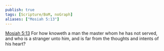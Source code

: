 ```yaml
---
publish: true
tags: [Scripture/BoM, noGraph]
aliases: ["Mosiah 5:13"]
---
```

[Mosiah 5:13](https://churchofjesuschrist.org/study/scriptures/bofm/mosiah/5?lang=eng&id=p13#p13) For how knoweth a man the master whom he has not served, and who is a stranger unto him, and is far from the thoughts and intents of his heart?
